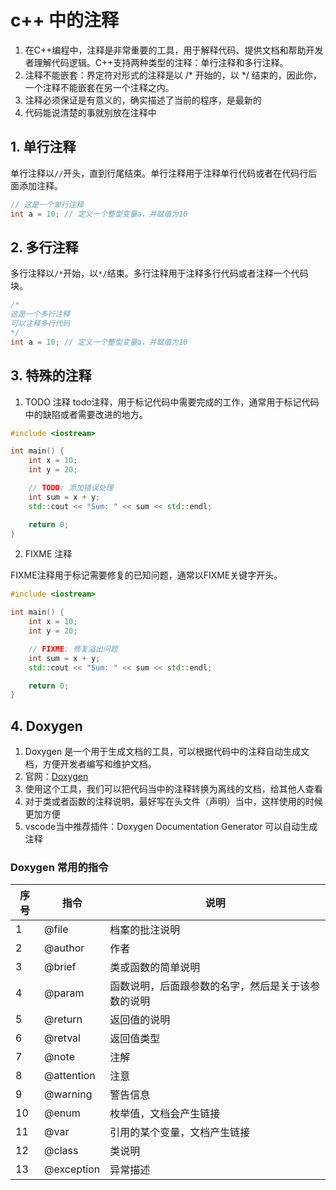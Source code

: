 # c++ 中的注释

1. 在C++编程中，注释是非常重要的工具，用于解释代码、提供文档和帮助开发者理解代码逻辑。C++支持两种类型的注释：单行注释和多行注释。
2. 注释不能嵌套：界定符对形式的注释是以 /* 开始的，以 */ 结束的，因此你，一个注释不能嵌套在另一个注释之内。
3. 注释必须保证是有意义的，确实描述了当前的程序，是最新的
4. 代码能说清楚的事就别放在注释中

## 1. 单行注释

单行注释以`//`开头，直到行尾结束。单行注释用于注释单行代码或者在代码行后面添加注释。

```cpp
// 这是一个单行注释
int a = 10; // 定义一个整型变量a，并赋值为10
```

## 2. 多行注释

多行注释以`/*`开始，以`*/`结束。多行注释用于注释多行代码或者注释一个代码块。

```cpp
/*
这是一个多行注释
可以注释多行代码
*/
int a = 10; // 定义一个整型变量a，并赋值为10
```

## 3. 特殊的注释

1. TODO 注释
todo注释，用于标记代码中需要完成的工作，通常用于标记代码中的缺陷或者需要改进的地方。

```cpp
#include <iostream>

int main() {
    int x = 10;
    int y = 20;

    // TODO: 添加错误处理
    int sum = x + y;
    std::cout << "Sum: " << sum << std::endl;

    return 0;
}
```

2. FIXME 注释

FIXME注释用于标记需要修复的已知问题，通常以FIXME关键字开头。

```cpp
#include <iostream>

int main() {
    int x = 10;
    int y = 20;

    // FIXME: 修复溢出问题
    int sum = x + y;
    std::cout << "Sum: " << sum << std::endl;

    return 0;
}
```

## 4. Doxygen

1. Doxygen 是一个用于生成文档的工具，可以根据代码中的注释自动生成文档，方便开发者编写和维护文档。
2. 官网：[Doxygen](https://www.doxygen.nl/)
3. 使用这个工具，我们可以把代码当中的注释转换为离线的文档，给其他人查看
4. 对于类或者函数的注释说明，最好写在头文件（声明）当中，这样使用的时候更加方便
5. vscode当中推荐插件：Doxygen Documentation Generator 可以自动生成注释

### Doxygen 常用的指令

| **序号** | **指令** | **说明** |
| --- | --- | --- |
| 1 | @file | 档案的批注说明 |
| 2 | @author | 作者 |
| 3 | @brief | 类或函数的简单说明 |
| 4 | @param | 函数说明，后面跟参数的名字，然后是关于该参数的说明 |
| 5 | @return | 返回值的说明 |
| 6 | @retval | 返回值类型 |
| 7 | @note | 注解 |
| 8 | @attention | 注意 |
| 9 | @warning | 警告信息 |
| 10 | @enum | 枚举值，文档会产生链接 |
| 11 | @var | 引用的某个变量，文档产生链接 |
| 12 | @class | 类说明 |
| 13 | @exception | 异常描述 |
